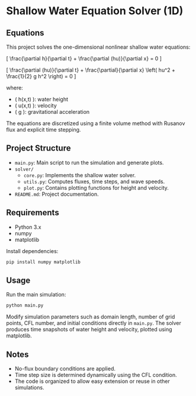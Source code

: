 # Shallow Water Equation Solver (1D)

## Equations

This project solves the one-dimensional nonlinear shallow water equations:

\[
\frac{\partial h}{\partial t} + \frac{\partial (hu)}{\partial x} = 0
\]

\[
\frac{\partial (hu)}{\partial t} + \frac{\partial}{\partial x} \left( hu^2 + \frac{1}{2} g h^2 \right) = 0
\]

where:
- \( h(x,t) \): water height  
- \( u(x,t) \): velocity  
- \( g \): gravitational acceleration  

The equations are discretized using a finite volume method with Rusanov flux and explicit time stepping.

## Project Structure

- `main.py`: Main script to run the simulation and generate plots.
- `solver/`
  - `core.py`: Implements the shallow water solver.
  - `utils.py`: Computes fluxes, time steps, and wave speeds.
  - `plot.py`: Contains plotting functions for height and velocity.
- `README.md`: Project documentation.

## Requirements

- Python 3.x
- numpy
- matplotlib

Install dependencies:

```bash
pip install numpy matplotlib
```

## Usage

Run the main simulation:

```bash
python main.py
```

Modify simulation parameters such as domain length, number of grid points, CFL number, and initial conditions directly in `main.py`. The solver produces time snapshots of water height and velocity, plotted using matplotlib. 

## Notes

- No-flux boundary conditions are applied.
- Time step size is determined dynamically using the CFL condition.
- The code is organized to allow easy extension or reuse in other simulations.